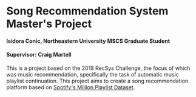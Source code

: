 # Song Recommendation System Master's Project
#### Isidora Conic, Northeastern University MSCS Graduate Student
#### Supervisor: Craig Martell

This is a project based on the 2018 RecSys Challenge, the focus of which was music recommendation, specifically the task of automatic music playlist continuation. This project aims to create a song recommendation platform based on [Spotify's Million Playlist Dataset](https://research.atspotify.com/the-million-playlist-dataset-remastered/).
